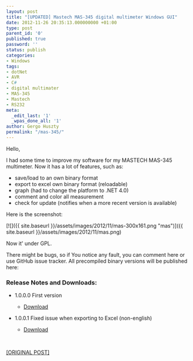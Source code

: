 ```yaml
---
layout: post
title: "[UPDATED] Mastech MAS-345 digital multimeter Windows GUI"
date: 2012-11-26 20:35:13.000000000 +01:00
type: post
parent_id: '0'
published: true
password: ''
status: publish
categories:
- Windows
tags:
- dotNet
- AVR
- C#
- digital multimater
- MAS-345
- Mastech
- RS232
meta:
  _edit_last: '1'
  _wpas_done_all: '1'
author: Gergo Huszty
permalink: "/mas-345/"
---
```

Hello,

I had some time to improve my software for my MASTECH MAS-345 multimeter. Now it has a lot of features, such as:

- save/load to an own binary format
- export to excel own binary format (reloadable)
- graph (had to change the platform to .NET 4.0)
- comment and color all measurement
- check for update (notifies when a more recent version is available)

Here is the screenshot:

[![]({{ site.baseurl }}/assets/images/2012/11/mas-300x161.png "mas")]({{ site.baseurl }}/assets/images/2012/11/mas.png)

Now it' under GPL.

<!--more-->

There might be bugs, so if You notice any fault, you can comment here or use GitHub issue tracker. All precompiled binary versions will be published here:

### Release Notes and Downloads:

- 1.0.0.0 First version
  - [Download](https://libesz.digitaltrip.hu/downloads/MAS345_v1.0.0.0)

- 1.0.0.1 Fixed issue when exporting to Excel (non-english)
  - [Download](https://libesz.digitaltrip.hu/downloads/MAS345_v1.0.0.1)

&nbsp;

[[ORIGINAL POST]](https://libesz.digitaltrip.hu/old-mas-345/)

